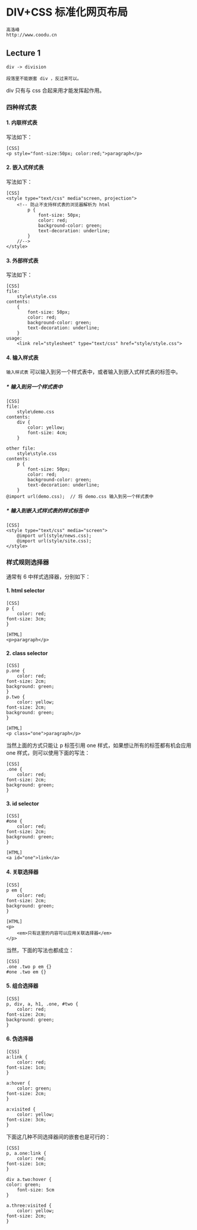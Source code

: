 # DIV+CSS 标准化网页布局

    高洛峰
    http://www.coodu.cn

## Lecture 1

`div -> division` 

    段落里不能嵌套 div ，反过来可以。

div 只有与 css 合起来用才能发挥起作用。

### 四种样式表

#### 1. 内联样式表
写法如下：

    [CSS]
    <p style="font-size:50px; color:red;">paragraph</p>

#### 2. 嵌入式样式表
写法如下：

    [CSS]
    <style type="text/css" media"screen, projection">
        <!-- 防止不支持样式表的浏览器解析为 html
            p {
                font-size: 50px;
                color: red;
                background-color: green;
                text-decoration: underline;
            }
        //-->
    </style>

#### 3. 外部样式表
写法如下：

    [CSS]
    file:
        style\style.css
    contents:
        {
            font-size: 50px;
            color: red;
            background-color: green;
            text-decoration: underline;
        }
    usage:
        <link rel="stylesheet" type="text/css" href="style/style.css">

#### 4. 输入样式表
`输入样式表` 可以输入到另一个样式表中，或者输入到嵌入式样式表的标签中。

##### * 输入到另一个样式表中

    [CSS]
    file:
        style\demo.css
    contents:
        div {
            color: yellow;
            font-size: 4cm;
        }

    other file:
        style\style.css
    contents:
        p {
            font-size: 50px;
            color: red;
            background-color: green;
            text-decoration: underline;
        }
    @import url(demo.css);	// 将 demo.css 输入到另一个样式表中

##### * 输入到嵌入式样式表的样式标签中

    [CSS]
    <style type="text/css" media="screen">
        @import url(style/news.css);
        @import url(style/site.css);
    </style>

### 样式规则选择器
通常有 6 中样式选择器，分别如下：

#### 1. html selector

    [CSS]
    p {
        color: red;
	font-size: 3cm;
    }

    [HTML]
    <p>paragraph</p>

#### 2. class selector

    [CSS]
    p.one {
        color: red;
	font-size: 2cm;
	background: green;
    }
    p.two {
        color: yellow;
	font-size: 2cm;
	background: green;
    }

    [HTML]
    <p class="one">paragraph</p>

当然上面的方式只能让 p 标签引用 one 样式，如果想让所有的标签都有机会应用 one 样式，则可以使用下面的写法：

    [CSS]
    .one {
        color: red;
	font-size: 2cm;
	background: green;
    }

#### 3. id selector

    [CSS]
    #one {
        color: red;
	font-size: 2cm;
	background: green;
    }

    [HTML]
    <a id="one">link</a>

#### 4. 关联选择器

    [CSS]
    p em {
        color: red;
	font-size: 2cm;
	background: green;
    }

    [HTML]
    <p>
        <em>只有这里的内容可以应用关联选择器</em>
    </p>

当然，下面的写法也都成立：

    [CSS]
    .one .two p em {}
    #one .two em {}

#### 5. 组合选择器

    [CSS]
    p, div, a, h1, .one, #two {
        color: red;
	font-size: 2cm;
	background: green;
    }

#### 6. 伪选择器

    [CSS]
    a:link {
        color: red;
	font-size: 1cm;
    }

    a:hover {
        color: green;
	font-size: 2cm;
    }

    a:visited {
        color: yellow;
	font-size: 3cm;
    }

下面这几种不同选择器间的嵌套也是可行的：

    [CSS]
    p, a.one:link {
        color: red;
	font-size: 1cm;
    }

    div a.two:hover {
	color: green;
        font-size: 5cm
    }

    a.three:visited {
        color: yellow;
	font-size: 2cm;
    }
